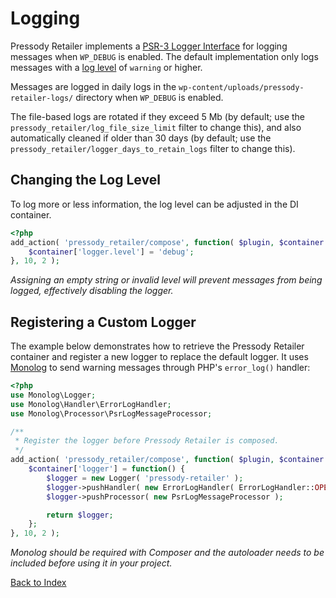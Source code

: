 # Logging

Pressody Retailer implements a [PSR-3 Logger Interface](https://www.php-fig.org/psr/psr-3/) for logging messages when `WP_DEBUG` is enabled. The default implementation only logs messages with a [log level](https://www.php-fig.org/psr/psr-3/#5-psrlogloglevel) of `warning` or higher.

Messages are logged in daily logs in the `wp-content/uploads/pressody-retailer-logs/` directory when `WP_DEBUG` is enabled.

The file-based logs are rotated if they exceed 5 Mb (by default; use the `pressody_retailer/log_file_size_limit` filter to change this), and also automatically cleaned if older than 30 days (by default; use the `pressody_retailer/logger_days_to_retain_logs` filter to change this).

## Changing the Log Level

To log more or less information, the log level can be adjusted in the DI container.

```php
<?php
add_action( 'pressody_retailer/compose', function( $plugin, $container ) {
	$container['logger.level'] = 'debug';
}, 10, 2 );
```

_Assigning an empty string or invalid level will prevent messages from being logged, effectively disabling the logger._

## Registering a Custom Logger

The example below demonstrates how to retrieve the Pressody Retailer container and register a new logger to replace the default logger. It uses [Monolog](https://github.com/Seldaek/monolog) to send warning messages through PHP's `error_log()` handler:

```php
<?php
use Monolog\Logger;
use Monolog\Handler\ErrorLogHandler;
use Monolog\Processor\PsrLogMessageProcessor;

/**
 * Register the logger before Pressody Retailer is composed.
 */
add_action( 'pressody_retailer/compose', function( $plugin, $container ) {
	$container['logger'] = function() {
		$logger = new Logger( 'pressody-retailer' );
		$logger->pushHandler( new ErrorLogHandler( ErrorLogHandler::OPERATING_SYSTEM, LOGGER::WARNING ) );
		$logger->pushProcessor( new PsrLogMessageProcessor );

		return $logger;
	};
}, 10, 2 );
```

_Monolog should be required with Composer and the autoloader needs to be included before using it in your project._


[Back to Index](index.md)
